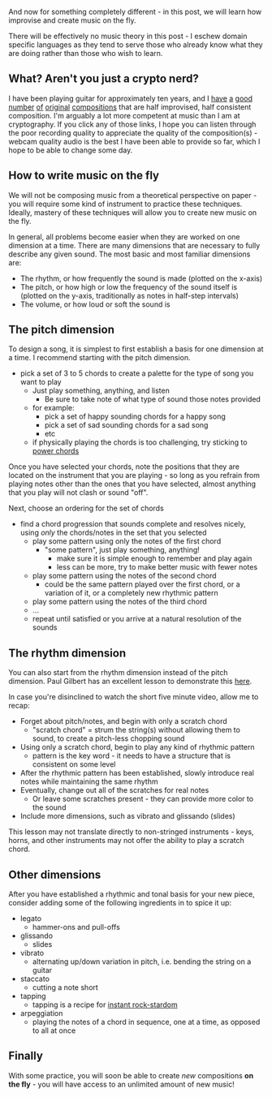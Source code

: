 And now for something completely different - in this post, we will learn how improvise and create music on the fly. 

There will be effectively no music theory in this post - I eschew domain specific languages as they tend to serve those who already know what they are doing rather than those who wish to learn.

What? Aren't you just a crypto nerd?
----
I have been playing guitar for approximately ten years, and I [have](https://soundcloud.com/its_ella_rose/the-duel) [a](https://soundcloud.com/its_ella_rose/devils-metal) [good](https://soundcloud.com/its_ella_rose/vanquished) [number](https://soundcloud.com/its_ella_rose/love-of-life) [of](https://soundcloud.com/its_ella_rose/the-hawaiian-song) [original](https://soundcloud.com/its_ella_rose/rockin-solo) [compositions](https://www.bitchute.com/video/Nmptt4DaC4vq/) that are half improvised, half consistent composition. I'm arguably a lot more competent at music than I am at cryptography. If you click any of those links, I hope you can listen through the poor recording quality to appreciate the quality of the composition(s) - webcam quality audio is the best I have been able to provide so far, which I hope to be able to change some day. 

How to write music on the fly
----
We will not be composing music from a theoretical perspective on paper - you will require some kind of instrument to practice these techniques. Ideally, mastery of these techniques will allow you to create new music on the fly.

In general, all problems become easier when they are worked on one dimension at a time. There are many dimensions that are necessary to fully describe any given sound. The most basic and most familiar dimensions are:
- The rhythm, or how frequently the sound is made (plotted on the x-axis)
- The pitch, or how high or low the frequency of the sound itself is (plotted on the y-axis, traditionally as notes in half-step intervals)
- The volume, or how loud or soft the sound is

The pitch dimension
-----
To design a song, it is simplest to first establish a basis for one dimension at a time. I recommend starting with the pitch dimension.

- pick a set of 3 to 5 chords to create a palette for the type of song you want to play
    - Just play something, anything, and listen
        - Be sure to take note of what type of sound those notes provided
    - for example:
        - pick a set of happy sounding chords for a happy song
        - pick a set of sad sounding chords for a sad song
        - etc
    - if physically playing the chords is too challenging, try sticking to [power chords](https://en.wikipedia.org/wiki/Power_chord)
        
Once you have selected your chords, note the positions that they are located on the instrument that you are playing - so long as you refrain from playing notes other than the ones that you have selected, almost anything that you play will not clash or sound "off".       
        
Next, choose an ordering for the set of chords

- find a chord progression that sounds complete and resolves nicely, using *only* the chords/notes in the set that you selected
    - play some pattern using only the notes of the first chord
        - "some pattern", just play something, anything!
            - make sure it is simple enough to remember and play again
            - less can be more, try to make better music with fewer notes
    - play some pattern using the notes of the second chord
        - could be the same pattern played over the first chord, or a variation of it, or a completely new rhythmic pattern
    - play some pattern using the notes of the third chord
    - ...  
    - repeat until satisfied or you arrive at a natural resolution of the sounds
    
The rhythm dimension    
-----
You can also start from the rhythm dimension instead of the pitch dimension. Paul Gilbert has an excellent lesson to demonstrate this [here](https://hooktube.com/watch?v=f4c0Bt9KmFQ). 

In case you're disinclined to watch the short five minute video, allow me to recap:

- Forget about pitch/notes, and begin with only a scratch chord
    - "scratch chord" = strum the string(s) without allowing them to sound, to create a pitch-less chopping sound
- Using only a scratch chord, begin to play any kind of rhythmic pattern
    - pattern is the key word - it needs to have a structure that is consistent on some level
- After the rhythmic pattern has been established, slowly introduce real notes while maintaining the same rhythm
- Eventually, change out all of the scratches for real notes
    - Or leave some scratches present - they can provide more color to the sound
- Include more dimensions, such as vibrato and glissando (slides)
    
This lesson may not translate directly to non-stringed instruments - keys, horns, and other instruments may not offer the ability to play a scratch chord.

Other dimensions
-----
After you have established a rhythmic and tonal basis for your new piece, consider adding some of the following ingredients in to spice it up:

- legato 
    - hammer-ons and pull-offs
- glissando 
    - slides
- vibrato 
    - alternating up/down variation in pitch, i.e. bending the string on a guitar
- staccato 
    - cutting a note short
- tapping
    - tapping is a recipe for [instant rock-stardom](https://hooktube.com/watch?v=EX9XAPpmH8M&feature=youtu.be&t=7m9s)
- arpeggiation 
    - playing the notes of a chord in sequence, one at a time, as opposed to all at once
    
Finally
-----
With some practice, you will soon be able to create *new* compositions **on the fly** - you will have access to an unlimited amount of new music!   

